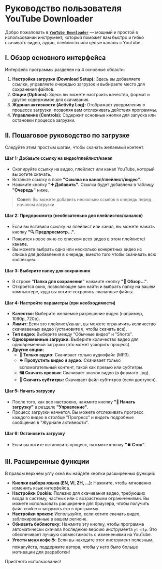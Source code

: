 # Руководство пользователя YouTube Downloader

Добро пожаловать в [**`YouTube Downloader`**](https://github.com/duckmartians/YouTube_Downloader/releases/) — мощный и простой в использовании инструмент, который поможет вам быстро и гибко скачивать видео, аудио, плейлисты или целые каналы с YouTube.

## **I. Обзор основного интерфейса**

Интерфейс программы разделен на 4 основные области:

1.  **Настройка загрузки (Download Setup):** Здесь вы добавляете ссылки, управляете очередью загрузок и выбираете место для сохранения файлов.
2.  **Опции (Options):** Здесь вы можете настроить качество, формат и другое содержимое для скачивания.
3.  **Журнал активности (Activity Log):** Отображает уведомления о процессе загрузки, позволяя вам отслеживать действия программы.
4.  **Управление (Controls):** Содержит основные кнопки для запуска или остановки процесса загрузки.

## **II. Пошаговое руководство по загрузке**

Следуйте этим простым шагам, чтобы скачать желаемый контент:

#### **Шаг 1: Добавьте ссылку на видео/плейлист/канал**
* Скопируйте ссылку на видео, плейлист или канал YouTube, который вы хотите скачать.
* Вставьте ссылку в поле **"Ссылка на канал/плейлист/видео"**.
* Нажмите кнопку **"➕ Добавить"**. Ссылка будет добавлена в таблицу **"Очередь"** ниже.
> **Совет:** Вы можете добавить несколько ссылок в очередь перед началом загрузки.

#### **Шаг 2: Предпросмотр (необязательно для плейлистов/каналов)**
* Если вы вставили ссылку на плейлист или канал, вы можете нажать кнопку **"🔍 Предпросмотр..."**.
* Появится новое окно со списком всех видео в этом плейлисте/канале.
* Вы можете выбрать одно или несколько конкретных видео из списка для добавления в очередь, вместо того чтобы скачивать всю коллекцию.

#### **Шаг 3: Выберите папку для сохранения**
* В строке **"Папка для сохранения"** нажмите кнопку **"📂 Обзор..."**.
* Откроется окно, позволяющее вам найти и выбрать папку на вашем компьютере, куда вы хотите сохранить скачанные файлы.

#### **Шаг 4: Настройте параметры (при необходимости)**
* **Качество:** Выберите желаемое разрешение видео (например, 1080p, 720p).
* **Лимит:** Если это плейлист/канал, вы можете ограничить количество скачиваемых видео (установите `0`, чтобы скачать все).
* **Тип видео:** Выберите между "Обычные видео" и "Shorts".
* **Одновременные загрузки:** Выберите количество видео для одновременной загрузки (это может ускорить процесс).
* **Другие опции:**
  * **🎵 Только аудио:** Скачивает только аудиофайл (MP3).
  * **⏩ Пропустить видео и аудио:** Скачивает только вспомогательный контент, такой как превью или субтитры.
  * **🖼️ Скачать превью:** Скачивает значок видео (в формате .jpg).
  * **📝 Скачать субтитры:** Скачивает файл субтитров (если доступен).

#### **Шаг 5: Начать загрузку**
* После того, как все настроено, нажмите кнопку **"🚀 Начать загрузку"** в разделе **"Управление"**.
* Процесс загрузки начнется. Вы можете отслеживать прогресс каждого видео в столбце "Прогресс" и видеть подробные сообщения в "Журнале активности".

#### **Шаг 6: Остановить загрузку**
* Если вы хотите остановить процесс, нажмите кнопку **"⏹️ Стоп"**.

## **III. Расширенные функции**

В правом верхнем углу окна вы найдете кнопки расширенных функций:
* **Кнопки выбора языка (EN, VI, ZH, ...):** Нажмите, чтобы мгновенно изменить язык интерфейса.
* **Настройки Cookie:** Полезно для скачивания видео, требующих входа в систему, частных или с возрастными ограничениями. Вы можете использовать расширение для браузера, чтобы получить файл cookie и загрузить его в программу.
* **Настройки прокси:** Используйте, если хотите скачать видео, заблокированные в вашем регионе.
* **Обновить библиотеку:** Нажмите эту кнопку, чтобы программа автоматически скачала последнюю версию инструмента `yt-dlp`. Это обеспечивает лучшую совместимость с изменениями на YouTube.
* **Угости меня кофе ☕:** Если вы находите этот инструмент полезным, пожалуйста, поддержите автора, чтобы у него было больше мотивации для разработки!

Приятного использования!
